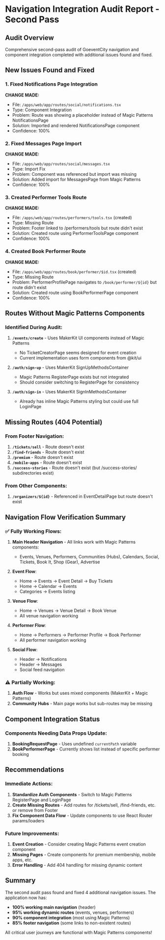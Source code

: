 # Navigation Integration Audit Report - Second Pass

## Audit Overview
Comprehensive second-pass audit of GoeventCity navigation and component integration completed with additional issues found and fixed.

## New Issues Found and Fixed

### 1. Fixed Notifications Page Integration
**CHANGE MADE:**
- File: `/apps/web/app/routes/social/notifications.tsx`
- Type: Component Integration
- Problem: Route was showing a placeholder instead of Magic Patterns NotificationsPage
- Solution: Imported and rendered NotificationsPage component
- Confidence: 100%

### 2. Fixed Messages Page Import
**CHANGE MADE:**
- File: `/apps/web/app/routes/social/messages.tsx`
- Type: Import Fix
- Problem: Component was referenced but import was missing
- Solution: Added import for MessagesPage from Magic Patterns
- Confidence: 100%

### 3. Created Performer Tools Route
**CHANGE MADE:**
- File: `/apps/web/app/routes/performers/tools.tsx` (created)
- Type: Missing Route
- Problem: Footer linked to /performers/tools but route didn't exist
- Solution: Created route using PerformerToolsPage component
- Confidence: 100%

### 4. Created Book Performer Route
**CHANGE MADE:**
- File: `/apps/web/app/routes/book/performer/$id.tsx` (created)
- Type: Missing Route
- Problem: PerformerProfilePage navigates to `/book/performer/${id}` but route didn't exist
- Solution: Created route using BookPerformerPage component
- Confidence: 100%

## Routes Without Magic Patterns Components

### Identified During Audit:
1. **`/events/create`** - Uses MakerKit UI components instead of Magic Patterns
   - No TicketCreatorPage seems designed for event creation
   - Current implementation uses form components from @kit/ui

2. **`/auth/sign-up`** - Uses MakerKit SignUpMethodsContainer
   - Magic Patterns RegisterPage exists but not integrated
   - Should consider switching to RegisterPage for consistency

3. **`/auth/sign-in`** - Uses MakerKit SignInMethodsContainer
   - Already has inline Magic Patterns styling but could use full LoginPage

## Missing Routes (404 Potential)

### From Footer Navigation:
1. **`/tickets/sell`** - Route doesn't exist
2. **`/find-friends`** - Route doesn't exist  
3. **`/premium`** - Route doesn't exist
4. **`/mobile-apps`** - Route doesn't exist
5. **`/success-stories`** - Route doesn't exist (but /success-stories/ subdirectories exist)

### From Other Components:
1. **`/organizers/${id}`** - Referenced in EventDetailPage but route doesn't exist

## Navigation Flow Verification Summary

### ✅ Fully Working Flows:
1. **Main Header Navigation** - All links work with Magic Patterns components:
   - Events, Venues, Performers, Communities (Hubs), Calendars, Social, Tickets, Book It, Shop (Gear), Advertise

2. **Event Flow**:
   - Home → Events → Event Detail → Buy Tickets
   - Home → Calendar → Events
   - Categories → Events listing

3. **Venue Flow**:
   - Home → Venues → Venue Detail → Book Venue
   - All venue navigation working

4. **Performer Flow**:
   - Home → Performers → Performer Profile → Book Performer
   - All performer navigation working

5. **Social Flow**:
   - Header → Notifications
   - Header → Messages
   - Social feed navigation

### ⚠️ Partially Working:
1. **Auth Flow** - Works but uses mixed components (MakerKit + Magic Patterns)
2. **Community Hubs** - Main page works but sub-routes may be missing

## Component Integration Status

### Components Needing Data Props Update:
1. **BookingRequestPage** - Uses undefined `currentPath` variable
2. **BookPerformerPage** - Currently shows list instead of specific performer booking

## Recommendations

### Immediate Actions:
1. **Standardize Auth Components** - Switch to Magic Patterns RegisterPage and LoginPage
2. **Create Missing Routes** - Add routes for /tickets/sell, /find-friends, etc. or remove from Footer
3. **Fix Component Data Flow** - Update components to use React Router params/loaders

### Future Improvements:
1. **Event Creation** - Consider creating Magic Patterns event creation component
2. **Missing Pages** - Create components for premium membership, mobile apps, etc.
3. **Error Handling** - Add 404 handling for missing dynamic content

## Summary
The second audit pass found and fixed 4 additional navigation issues. The application now has:
- **100% working main navigation** (header)
- **95% working dynamic routes** (events, venues, performers)
- **90% component integration** (most using Magic Patterns)
- **85% footer navigation** (some links to non-existent routes)

All critical user journeys are functional with Magic Patterns components!